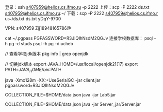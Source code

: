 登录：ssh s407959@helios.cs.ifmo.ru -p 2222
上传：scp -P 2222 ds.txt s407959@helios.cs.ifmo.ru:~/
下载：scp -P 2222 s407959@helios.cs.ifmo.r
u:~/ds.txt ds.txt
yDqY-9700

VPN:
s407959
Zjj18948165786@

cat ~/.pgpass
PGPASSWORD=R3JIQIhNsdM2QGJv
连接学校数据库：
psql -h pg -d studs
psql -h pg -d ucheb

// 查看学校jdk版本
pkg info | grep openjdk

// 切换jdk版本
export JAVA_HOME=/usr/local/openjdk21(17)
export PATH=$JAVA_HOME/bin:$PATH

java -Xmx128m -XX:+UseSerialGC -jar client.jar pgpassword=R3JIQIhNsdM2QGJv

COLLECTION_FILE=$HOME/data.json java -jar Lab5.jar

COLLECTION_FILE=$HOME/data.json java -jar Server_jar/Server.jar
